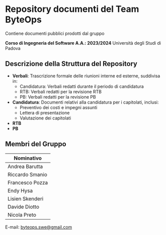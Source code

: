 # Repository documenti del Team ByteOps

Contiene documenti pubblici prodotti dal gruppo

**Corso di Ingegneria del Software A.A.: 2023/2024**
Università degli Studi di Padova

## Descrizione della Struttura del Repository

- **Verbali**: Trascrizione formale delle riunioni interne ed esterne, suddivisa in:
  - Candidatura: Verbali redatti durante il periodo di candidatura
  - RTB: Verbali redatti per la revisione RTB
  - PB: Verbali redatti per la revisione PB
- **Candidatura**: Documenti relativi alla candidatura per i capitolati, inclusi:
  - Preventivo dei costi e impegni assunti
  - Lettera di presentazione
  - Valutazione dei capitolati
- **RTB**
- **PB**

## Membri del Gruppo

| Nominativo      |
| --------------- |
| Andrea Barutta  |
| Riccardo Smanio |
| Francesco Pozza |
| Endy Hysa       |
| Lisien Skenderi |
| Davide Diotto   |
| Nicola Preto    |

E-mail: byteops.swe@gmail.com
